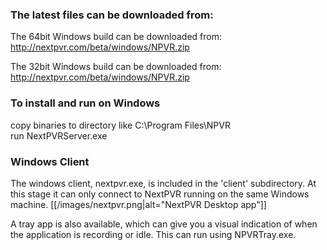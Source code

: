 ### The latest files can be downloaded from:
The 64bit Windows build can be downloaded from:
http://nextpvr.com/beta/windows/NPVR.zip

The 32bit Windows build can be downloaded from:
http://nextpvr.com/beta/windows/NPVR.zip


### To install and run on Windows
copy binaries to directory like C:\Program Files\NPVR <br/>
run NextPVRServer.exe

### Windows Client
The windows client, nextpvr.exe, is included in the 'client' subdirectory. At this stage it can only connect to NextPVR running on the same Windows machine.
[[/images/nextpvr.png|alt="NextPVR Desktop app"]]

A tray app is also available, which can give you a visual indication of when the application is recording or idle. This can run using NPVRTray.exe.